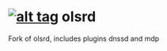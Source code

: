 [![alt tag](http://img.shields.io/badge/maintainer-dismantl-green.svg)](https://github.com/dismantl)
olsrd
=====

Fork of olsrd, includes plugins dnssd and mdp
